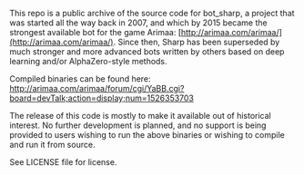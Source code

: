 This repo is a public archive of the source code for bot_sharp, a project that was started all the way back in 2007, and which by 2015 became the strongest available bot for the game Arimaa: [http://arimaa.com/arimaa/](http://arimaa.com/arimaa/). Since then, Sharp has been superseded by much stronger and more advanced bots written by others based on deep learning and/or AlphaZero-style methods.

Compiled binaries can be found here: http://arimaa.com/arimaa/forum/cgi/YaBB.cgi?board=devTalk;action=display;num=1526353703

The release of this code is mostly to make it available out of historical interest. No further development is planned, and no support is being provided to users wishing to run the above binaries or wishing to compile and run it from source.

See LICENSE file for license.




